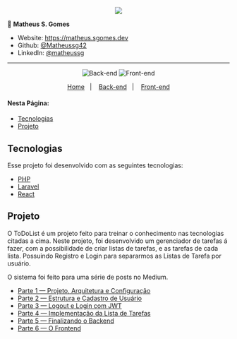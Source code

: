 <p align="center"><a target="_blank" href="https://matheus.sgomes.dev"><img src="https://matheus.sgomes.dev/img/logo_azul.png"></a></>


👤 **Matheus S. Gomes** 

* Website: https://matheus.sgomes.dev
* Github: [@Matheussg42](https://github.com/Matheussg42)
* LinkedIn: [@matheussg](https://linkedin.com/in/matheussg)

---

<p align="center">
  
  <img alt="Back-end" src="https://img.shields.io/static/v1?label=Back-end&message=Ok&color=27ae60&labelColor=444444">
  
  <img alt="Front-end" src="https://img.shields.io/static/v1?label=Front-end&message=Ok&color=27ae60&labelColor=444444"> 

</p>

<p align="center">
  <a href="https://github.com/Matheussg42/to-do-list-laravel">Home</a>&nbsp;&nbsp;&nbsp;|&nbsp;&nbsp;&nbsp;
  <a href="/backend">Back-end</a>&nbsp;&nbsp;&nbsp;|&nbsp;&nbsp;&nbsp;
  <a href="/frontend">Front-end</a>
</p>

#### Nesta Página:

* [Tecnologias](#tecnologias)
* [Projeto](#projeto)

<span id="tecnologias"></span>
## Tecnologias

Esse projeto foi desenvolvido com as seguintes tecnologias:

- [PHP](https://www.php.net/)
- [Laravel](https://laravel.com/)
- [React](https://reactjs.org)

<span id="projeto"></span>
## Projeto

O ToDoList é um projeto feito para treinar o conhecimento nas tecnologias citadas a cima. Neste projeto, foi desenvolvido um gerenciador de tarefas á fazer, com a possibilidade de criar listas de tarefas, e as tarefas de cada lista. Possuindo Registro e Login para separarmos as Listas de Tarefa por usuário.

O sistema foi feito para uma série de posts no Medium.

- [Parte 1 — Projeto, Arquitetura e Configuração](https://medium.com/@matheussg/api-laravel-react-js-parte-1-projeto-arquitetura-e-configura%C3%A7%C3%A3o-d2b8e77cde7d)
- [Parte 2 — Estrutura e Cadastro de Usuário](https://medium.com/@matheussg/api-laravel-react-js-parte-2-estrutura-e-cadastro-de-usu%C3%A1rio-3269ee0be2ea)
- [Parte 3 — Logout e Login com JWT](https://medium.com/@matheussg/api-laravel-react-js-parte-3-logout-e-login-com-jwt-1823d36266db)
- [Parte 4 — Implementação da Lista de Tarefas](https://medium.com/@matheussg/api-laravel-react-js-parte-4-implementa%C3%A7%C3%A3o-da-lista-de-tarefas-5569910f6840)
- [Parte 5 — Finalizando o Backend](https://medium.com/@matheussg/api-laravel-react-js-parte-5-finalizando-o-backend-480261b4bc1b)
- [Parte 6 — O Frontend](https://medium.com/@matheussg/api-laravel-react-js-parte-6-o-frontend-a17f5da322e9)